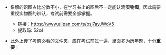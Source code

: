 - 系解的识图占比分数不小，在学习书上的图后不一定能认清**实物图**，因此需要重视实物图的辨认，考试前需要全部掌握。<br>
  - 链接：https://www.alipan.com/s/osj7ayJWoV5 <br>
  - 提取码: 52ol

- 此外上传了考前必看的文件夹，应在考试前过一遍，里面多为历年题，十分**重要**！
